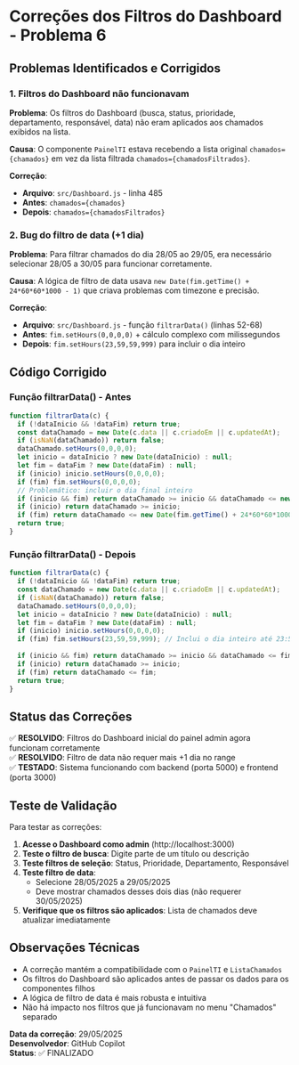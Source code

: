 # Correções dos Filtros do Dashboard - Problema 6

## Problemas Identificados e Corrigidos

### 1. **Filtros do Dashboard não funcionavam**
**Problema**: Os filtros do Dashboard (busca, status, prioridade, departamento, responsável, data) não eram aplicados aos chamados exibidos na lista.

**Causa**: O componente `PainelTI` estava recebendo a lista original `chamados={chamados}` em vez da lista filtrada `chamados={chamadosFiltrados}`.

**Correção**: 
- **Arquivo**: `src/Dashboard.js` - linha 485
- **Antes**: `chamados={chamados}`
- **Depois**: `chamados={chamadosFiltrados}`

### 2. **Bug do filtro de data (+1 dia)**
**Problema**: Para filtrar chamados do dia 28/05 ao 29/05, era necessário selecionar 28/05 a 30/05 para funcionar corretamente.

**Causa**: A lógica de filtro de data usava `new Date(fim.getTime() + 24*60*60*1000 - 1)` que criava problemas com timezone e precisão.

**Correção**:
- **Arquivo**: `src/Dashboard.js` - função `filtrarData()` (linhas 52-68)
- **Antes**: `fim.setHours(0,0,0,0)` + cálculo complexo com milissegundos
- **Depois**: `fim.setHours(23,59,59,999)` para incluir o dia inteiro

## Código Corrigido

### Função filtrarData() - Antes
```javascript
function filtrarData(c) {
  if (!dataInicio && !dataFim) return true;
  const dataChamado = new Date(c.data || c.criadoEm || c.updatedAt);
  if (isNaN(dataChamado)) return false;
  dataChamado.setHours(0,0,0,0);
  let inicio = dataInicio ? new Date(dataInicio) : null;
  let fim = dataFim ? new Date(dataFim) : null;
  if (inicio) inicio.setHours(0,0,0,0);
  if (fim) fim.setHours(0,0,0,0);
  // Problemático: incluir o dia final inteiro
  if (inicio && fim) return dataChamado >= inicio && dataChamado <= new Date(fim.getTime() + 24*60*60*1000 - 1);
  if (inicio) return dataChamado >= inicio;
  if (fim) return dataChamado <= new Date(fim.getTime() + 24*60*60*1000 - 1);
  return true;
}
```

### Função filtrarData() - Depois
```javascript
function filtrarData(c) {
  if (!dataInicio && !dataFim) return true;
  const dataChamado = new Date(c.data || c.criadoEm || c.updatedAt);
  if (isNaN(dataChamado)) return false;
  dataChamado.setHours(0,0,0,0);
  let inicio = dataInicio ? new Date(dataInicio) : null;
  let fim = dataFim ? new Date(dataFim) : null;
  if (inicio) inicio.setHours(0,0,0,0);
  if (fim) fim.setHours(23,59,59,999); // Inclui o dia inteiro até 23:59:59
  
  if (inicio && fim) return dataChamado >= inicio && dataChamado <= fim;
  if (inicio) return dataChamado >= inicio;
  if (fim) return dataChamado <= fim;
  return true;
}
```

## Status das Correções

✅ **RESOLVIDO**: Filtros do Dashboard inicial do painel admin agora funcionam corretamente  
✅ **RESOLVIDO**: Filtro de data não requer mais +1 dia no range  
✅ **TESTADO**: Sistema funcionando com backend (porta 5000) e frontend (porta 3000)

## Teste de Validação

Para testar as correções:

1. **Acesse o Dashboard como admin** (http://localhost:3000)
2. **Teste o filtro de busca**: Digite parte de um título ou descrição
3. **Teste filtros de seleção**: Status, Prioridade, Departamento, Responsável
4. **Teste filtro de data**: 
   - Selecione 28/05/2025 a 29/05/2025
   - Deve mostrar chamados desses dois dias (não requerer 30/05/2025)
5. **Verifique que os filtros são aplicados**: Lista de chamados deve atualizar imediatamente

## Observações Técnicas

- A correção mantém a compatibilidade com o `PainelTI` e `ListaChamados`
- Os filtros do Dashboard são aplicados antes de passar os dados para os componentes filhos
- A lógica de filtro de data é mais robusta e intuitiva
- Não há impacto nos filtros que já funcionavam no menu "Chamados" separado

**Data da correção**: 29/05/2025  
**Desenvolvedor**: GitHub Copilot  
**Status**: ✅ FINALIZADO
